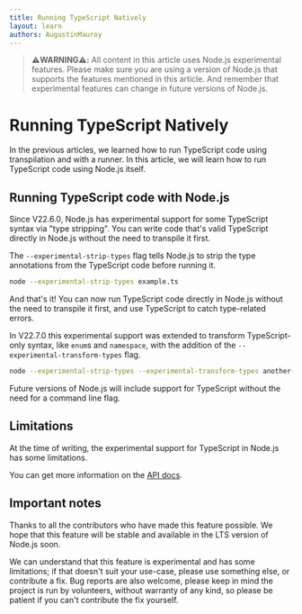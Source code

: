 ```yaml
---
title: Running TypeScript Natively
layout: learn
authors: AugustinMauroy
---
```


> **⚠️WARNING⚠️:** All content in this article uses Node.js experimental features. Please make sure you are using a version of Node.js that supports the features mentioned in this article. And remember that experimental features can change in future versions of Node.js.

# Running TypeScript Natively

In the previous articles, we learned how to run TypeScript code using transpilation and with a runner. In this article, we will learn how to run TypeScript code using Node.js itself.

## Running TypeScript code with Node.js

Since V22.6.0, Node.js has experimental support for some TypeScript syntax via "type stripping". You can write code that's valid TypeScript directly in Node.js without the need to transpile it first.

The `--experimental-strip-types` flag tells Node.js to strip the type annotations from the TypeScript code before running it.

```bash
node --experimental-strip-types example.ts
```

And that's it! You can now run TypeScript code directly in Node.js without the need to transpile it first, and use TypeScript to catch type-related errors.

In V22.7.0 this experimental support was extended to transform TypeScript-only syntax, like `enum`s and `namespace`, with the addition of the `--experimental-transform-types` flag.

```bash
node --experimental-strip-types --experimental-transform-types another-example.ts
```

Future versions of Node.js will include support for TypeScript without the need for a command line flag.

## Limitations

At the time of writing, the experimental support for TypeScript in Node.js has some limitations.

You can get more information on the [API docs](https://nodejs.org/docs/latest/api/typescript.html#typescript-features).

## Important notes

Thanks to all the contributors who have made this feature possible. We hope that this feature will be stable and available in the LTS version of Node.js soon.

We can understand that this feature is experimental and has some limitations; if that doesn't suit your use-case, please use something else, or contribute a fix. Bug reports are also welcome, please keep in mind the project is run by volunteers, without warranty of any kind, so please be patient if you can't contribute the fix yourself.
